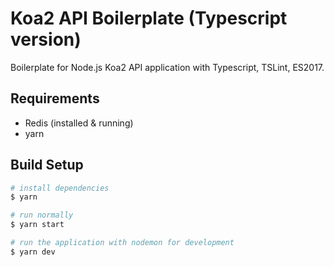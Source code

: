 # Koa2 API Boilerplate (Typescript version)
Boilerplate for Node.js Koa2 API application with Typescript, TSLint, ES2017.

## Requirements
- Redis (installed & running)
- yarn

## Build Setup
``` bash
# install dependencies
$ yarn

# run normally
$ yarn start

# run the application with nodemon for development
$ yarn dev
```
